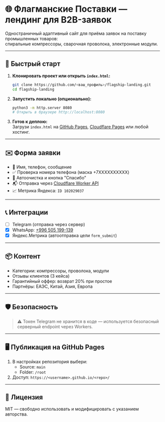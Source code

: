# 🌐 Флагманские Поставки — лендинг для B2B-заявок

Одностраничный адаптивный сайт для приёма заявок на поставку промышленных товаров:  
спиральные компрессоры, сварочная проволока, электронные модули.

---

## 🚀 Быстрый старт

1. **Клонировать проект или открыть `index.html`:**
   ```bash
   git clone https://github.com/<ваш_профиль>/flagship-landing.git
   cd flagship-landing
   ```

2. **Запустить локально (опционально):**
   ```bash
   python3 -m http.server 8080
   # Открыть в браузере http://localhost:8080
   ```

3. **Готов к деплою:**  
   Загрузи `index.html` на [GitHub Pages](https://pages.github.com), [Cloudflare Pages](https://pages.cloudflare.com) или любой хостинг.

---

## ✉️ Форма заявки

- 📩 Имя, телефон, сообщение
- ✅ Проверка номера телефона (маска +7XXXXXXXXXX)
- 🔄 Автоочистка и кнопка "Спасибо"
- 📬 Отправка через [Cloudflare Worker API](https://alsept.sst-tarasenko.workers.dev/)
- 📈 Метрика Яндекса: `ID 102029037`

---

## 📞 Интеграции

- [ ] Telegram (отправка через сервер)
- [x] WhatsApp: [+996 505 199-139](https://wa.me/996505199139)
- [x] Яндекс.Метрика (автоотправка цели `form_submit`)

---

## 📦 Контент

- Категории: компрессоры, проволока, модули
- Отзывы клиентов (3 кейса)
- Гарантийный оффер: возврат 20% при простое
- Партнёры: ЕАЭС, Китай, Азия, Европа

---

## 🛡 Безопасность

> ⚠️ Токен Telegram не хранится в коде — используется безопасный серверный endpoint через Workers.

---

## 🖥 Публикация на GitHub Pages

1. В настройках репозитория выбери:
   - Source: `main`
   - Folder: `/root`
2. Доступ: `https://<username>.github.io/<repo>/`

---

## 📎 Лицензия

MIT — свободно использовать и модифицировать с указанием авторства.